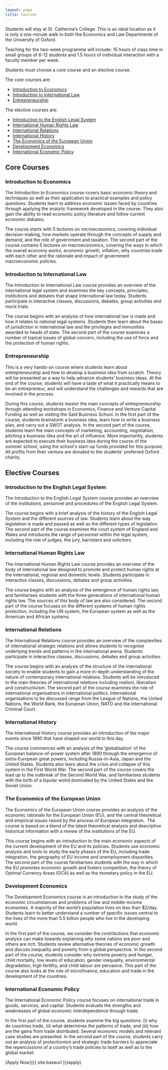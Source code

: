 ```yaml
---
layout: page
title: Courses
---
```


Students will stay at St. Catherine’s College. This is an ideal location as it is only a one-minute walk to both the Economics and Law Departments of the University of Oxford.

Teaching for the two-week programme will include: 15 hours of class time in small groups of 6-12 students and 1.5 hours of individual interaction with a faculty member per week.

Students must choose a core course and an elective course.

The core courses are:

 - [Introduction to Economics](#1)
 - [Introduction to International Law](#2)
 - [Entrepreneurship](#3)

The elective courses are:

 - [Introduction to the English Legal System](#4)
 - [International Human Rights Law](#5)
 - [International Relations](#6)
 - [International History](#7)
 - [The Economics of the European Union](#8)
 - [Development Economics](#9)
 - [International Economic Policy](#10)

## Core Courses

### <a name="1">Introduction to Economics</a>

The Introduction to Economics course covers basic economic theory and techniques as well as their application to practical examples and policy questions. Students learn to address economic issues faced by countries through applying the analytic framework developed in the course. They also gain the ability to read economic policy literature and follow current economic debates. 

The course starts with 5 lectures on microeconomics, covering individual decision-making, how markets operate through the concepts of supply and demand, and the role of government and taxation. The second part of the course contains 5 lectures on macroeconomics, covering the ways in which the overall economy works, economic growth, inflation, why countries trade with each other and the rationale and impact of government macroeconomic policies. 

### <a name="2">Introduction to International Law</a>

The Introduction to International Law course provides an overview of the international legal system and examines the key concepts, principles, institutions and debates that shape international law today. Students participate in interactive classes, discussions, debates, group activities and mock trials.

The course begins with an analysis of how international law is made and how it relates to national legal systems. Students then learn about the bases of jurisdiction in international law and the privileges and immunities awarded to heads of state. The second part of the course examines a number of topical issues of global concern, including the use of force and the protection of human rights. 

### <a name="3">Entrepreneurship</a>

This is a very hands-on course where students learn about entrepreneurship and how to develop a business idea from scratch. Theory will be presented as a way to help advance students’ business ideas. At the end of the course, students will have a taste of what it practically means to be an entrepreneur, and will understand the challenges and rewards that are involved in the process.

During this course, students master the main concepts of entrepreneurship through attending workshops in Economics, Finance and Venture Capital Funding as well as visiting the Saïd Business School. In the first part of the course, students brainstorm a business idea, learn how to write a business plan, and carry out a SWOT analysis. In the second part of the course, students learn the main concepts of marketing, accounting, negotiation, pitching a business idea and the art of influence. More importantly, students are expected to execute their business idea during the course of the summer school, using the school's start-up funds provided for this purpose. All profits from their venture are donated to the students' preferred Oxford charity.

## Elective Courses

### <a name="4">Introduction to the English Legal System</a>

The Introduction to the English Legal System course provides an overview of the institutions, personnel and procedures of the English Legal System. 

The course begins with a brief analysis of the history of the English Legal System and the different sources of law. Students learn about the way legislation is made and passed as well as the different types of legislation. The second part of the course examines the court system of England and Wales and introduces the range of personnel within the legal system, including the role of judges, the jury, barristers and solicitors. 

### <a name="5">International Human Rights Law</a>

The International Human Rights Law course provides an overview of the body of international law designed to promote and protect human rights at the international, regional and domestic levels. Students participate in interactive classes, discussions, debates and group activities.

The course begins with an analysis of the emergence of human rights law, and familiarises students with the three generations of international human rights law. The sources of this body of law are also considered. The second part of the course focuses on the different systems of human rights protection, including the UN system, the European system as well as the American and African systems. 

### <a name="6">International Relations</a>

The International Relations course provides an overview of the complexities of international strategic relations and allows students to recognise underlying trends and patterns in the international arena. Students participate in interactive classes, discussions, debates and group activities.

The course begins with an analysis of the structure of the international society to enable students to gain a more in-depth understanding of the nature of contemporary international relations. Students will be introduced to the main theories of international relations including realism, liberalism and constructivism. The second part of the course examines the role of international organisations in international politics. International organisations to be discussed range from the League of Nations, the United Nations, the World Bank, the European Union, NATO and the International Criminal Court. 

### <a name="7">International History</a>

The International History course provides an introduction of the major events since 1890 that have shaped our world to this day. 

The course commences with an analysis of the ‘globalisation’ of the European balance-of-power system after 1890 through the emergence of extra-European great powers, including Russia-in-Asia, Japan and the United States. Students also learn about the crisis and collapse of this system in the First World War. The second part of the course covers the lead up to the outbreak of the Second World War, and familiarises students with the birth of a bipolar wolrd dominated by the United States and the Soviet Union.

### <a name="8">The Economics of the European Union</a>

The Economics of the European Union course provides an analysis of the economic rationale for the European Union (EU), and the central theoretical and empirical issues raised by the process of European integration.  The course is based on a blend of the latest theoretical analysis and descriptive historical information with a review of the institutions of the EU.

This course begins with an introduction to the main economic aspects of the current development of the EU and its policies. Students use economic analysis and tools to study the early phases of the EU, including trade integration, the geography of EU income and unemployment disparities. The second part of the course familiarises students with the way in which the EU promotes economic growth and fosters competition, the theory of Optimal Currency Areas (OCA) as well as the monetary policy in the EU.  

### <a name="9">Development Economics</a>

The Development Economics course is an introduction to the study of the economic circumstances and problems of low and middle-income economies. A majority of the world’s population lives on less than $2/day. Students learn to better understand a number of specific issues central to the lives of the more than 5.5 billion people who live in the developing world. 

In the first part of the course, we consider the contributions that economic analysis can make towards explaining why some nations are poor and others are rich. Students review alternative theories of economic growth and discuss inequality and poverty from a global perspective. In the second part of the course, students consider why extreme poverty and hunger, child mortality, low levels of education, gender inequality, environmental degradation, high fertility, and child labour are pervasive. This part of the course also looks at the role of microfinance, education and trade in the development of the countries. 

### <a name="10">International Economic Policy</a>

The International Economic Policy course focuses on international trade in goods, services, and capital. Students evaluate the strengths and weaknesses of global economic interdependence through trade. 

In the first part of the course, students examine the big questions: (i) why do countries trade, (ii) what determines the patterns of trade, and (iii) how are the gains from trade distributed. Several economic models and relevant case studies are presented. In the second part of the course, students carry out an analysis of protectionism and strategic trade barriers to appreciate the repercussions of a country’s trade policies to itself as well as to the global market.

[Apply Now]({{ site.baseurl }}/apply)
 
